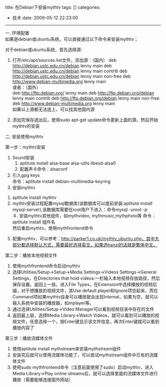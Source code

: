 title: 在Debian下安装mythtv
tags: []
categories:
  - 技术
date: 2009-05-12 22:23:00
---
一. 环境配置  
如果是debian或ubuntu系统，可以直接通过以下命令来安装mythtv；

对于debian或ubuntu系统，首先选择源:
1. 打开/etc/apt/sources.list文件，添加源：（国内）
deb http://debian.ustc.edu.cn/debian lenny main
deb http://debian.ustc.edu.cn/debian lenny main contrib
deb http://debian.ustc.edu.cn/debian lenny main non-free
deb http://www.debian-multimedia.org lenny main  
或者：（国外）  
deb http://ftp.debian.org/ lenny main
deb http://ftp.debian.org/debian lenny main contrib
deb http://ftp.debian.org/debian lenny main non-free
deb http://www.debian-multimedia.org lenny main  
如果以上源都无法连上，可以找其他国内源

2. 添加完保存退出后，使用sudo apt-get update命令更新上面的源，然后开始mythtv的安装

二. 安装使用mythtv  

第一步：mythtv安装
1. Sound安装  
	1) aptitute install alsa-base alsa-utils libesd-alsa0    
	2) 配置声卡命令：alsaconf
2. 引入gpg keys  
   命令：aptitute install debian-multimedia-keyring
3. 安装mythtv  
1) aptitute install mythtv  
2) mythtv安装过程配置mysql数据库(该数据库可以提前安装:aptitute install mysql-server),该数据库需要在root用户下进入：命令mysql -uroot -p  
４. 安装mythtv其他组件，如mythvideo, mythmusic,mythphoto等
命令：aptitute install 组件名  
然后重启mythtv，使用mythfrontend命令  
5. 配置mythtv，可以参考：http://parker1.co.uk/mythtv_ubuntu.php，其中大部分都选择默认方式，需要最好选择英文，如果选hanzi的话就是繁体中文。

第二步：播放本地视频文件  
1. 使用mythfrontend命令启动mythtv
2. 选择Utilities/Setup->Setup->Media Settings->Videos Settings->General Settings，在Directories that hold videos:一栏输入本地视频存放路径，然后保存设置。返回上一级，进入File Types，在Extension中选择播放的视频后缀，对于想播放的视频文件，其Use default player和Ignore项空起来，而在Command项如果mythtv自身可以播放就会出现Internal，如果为空，就可以输入系统中安装的播放器，如mplayer等。
3. 通过选择Utilities/Setup->Video Manager可以看到视频目录中存在的文件
4. 返回最上层，选择Media Library->Watch Videos，就可以看到可以播放的视频文件，任意选择一个，按Enter键显示该文件信息，再次Enter键就可以看到播放内容了

第三步：播放流媒体文件
1. 使用aptitute install mythstream来安装mythstream组件
2. 安装完后就可以使用流媒体功能了，可以尝试mythstream组件中已有的流媒体文件
3. 使用sudo mythfrontend命令（注意前面使用了sudo）启动mythtv，进入Media Library->Play online streams后，就可以选择里面的流媒体文件进行播放（需要能够连接国外网站）